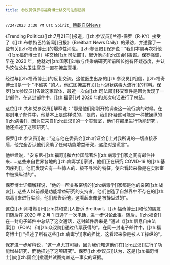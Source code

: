 ```yaml
---
title: 参议员保罗将福奇博士移交司法部起诉
---
```

`7/24/2023 3:30 PM UTC Spirit_` [轉載自GNews](https://gnews.org/articles/1484055)




《Trending Politics》[[zh:7月21日]]报道，[[zh:参议员]]兰德-保罗（R-KY）接受了《[[zh:布赖特巴特新闻]]日报》（Breitbart News Daily）的采访，并透露了一些有关[[zh:福奇博士]]的爆炸性消息。[[zh:参议员]]保罗说："我们本周再次将他（[[zh:福奇博士]]）移交给[[zh:司法部]]，起诉他向[[zh:国会]]撒谎。保罗强调，早在 2020 年，他就对[[zh:国家]]过敏与传染病研究所前所长抱有怀疑态度，并认为这位公共卫生官员一直在掩盖真相。

经过与[[zh:福奇博士]]的反复交流，这位医生出身的[[zh:参议员]]相信，[[zh:福奇博士]]是一个 "不诚实 "的人，他试图掩盖有关[[zh:冠状病毒大流行]]的材料。保罗[[zh:参议员]]告诉这家媒体，最近一次向[[zh:司法部]]移交案件是因为发现了一封邮件，在这封邮件中，[[zh:福奇]]对 2020 年的某次电话进行了总结。

这位[[zh:共和党参议员]]解释说："那是他们刚刚开始调查这一流行病的时候。在那封电子邮件中，他基本上是这样说的，'是的，我们怀疑这可能是一种被操纵的[[zh:病毒]]，因为它来自[[zh:武汉]]的一个实验室，他们在那里进行功能研究'，他还描述了这项研究"。

保罗[[zh:参议员]]说："这与他在委员会[[zh:听证会]]上对我所说的一切直接矛盾，他完全否认他们资助了任何功能增益研究，这绝对是谎言“。

他继续说，"安东尼-[[zh:福奇]]和六位国际著名[[zh:病毒学]]家之间有邮件往来......这些来自世界各地的[[zh:病毒学]]家说，他们正在研究 COVID-19 的[[zh:基因序列]]，他们发现它有一些惊人的、极不寻常的特征，使它看起来像是在实验室中被操纵过的"。

保罗博士详细解释说，"他的一帮关系密切的[[zh:病毒学]]家都是他的亲密[[zh:战友]]，这些人以前都是功能增益研究的支持者，他们创造了自然界中不存在的[[zh:病毒]]来进行实验，他们都告诉他，这看起来像是被操纵过的"。

这位[[zh:肯塔基]]州[[zh:共和党]]人告诉 Breitbart，[[zh:福奇博士]]和他的朋友们随后在 2020 年 2 月 1 日通了一次电话，进一步讨论此事。随后，[[zh:福奇]]在一封电子邮件中总结了这次通话，这封邮件后来是 "通过《[[zh:信息自由法案]]》（FOIA）和[[zh:众议院]]通过传票获得的"。在同一封电子邮件中，[[zh:福奇博士]] "描述了所有这些[[zh:病毒学]]家的担忧，这看起来像是被人工操纵的"。

保罗进一步解释说，"这一点尤其可疑，因为我们知道他们在[[zh:武汉]]进行了功能增益研究，而他描述了这项研究"。保罗[[zh:参议员]]认为，这是[[zh:福奇博士]]向[[zh:国会]]撒谎并试图掩盖这一事实的证据。


